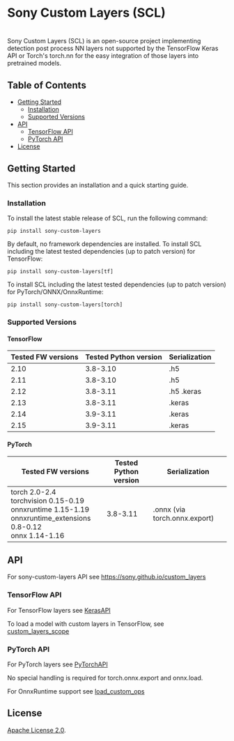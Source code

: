 # Sony Custom Layers (SCL)
# 

Sony Custom Layers (SCL) is an open-source project implementing detection post process NN layers not supported by the TensorFlow Keras API or Torch's torch.nn for the easy integration of those layers into pretrained models.

## Table of Contents

- [Getting Started](#getting-started)
  - [Installation](#installation)
  - [Supported Versions](#supported-versions)
- [API](#api)
  - [TensorFlow API](#tensorflow-api)
  - [PyTorch API](#pytorch-api)
- [License](#license)


## Getting Started

This section provides an installation and a quick starting guide.

### Installation

To install the latest stable release of SCL, run the following command:
```
pip install sony-custom-layers
```
By default, no framework dependencies are installed.
To install SCL including the latest tested dependencies (up to patch version) for TensorFlow:
```
pip install sony-custom-layers[tf]
```
To install SCL including the latest tested dependencies (up to patch version) for PyTorch/ONNX/OnnxRuntime:
```
pip install sony-custom-layers[torch]
```
### Supported Versions

#### TensorFlow

| **Tested FW versions** | **Tested Python version** | **Serialization** |
|------------------------|---------------------------|-------------------|
| 2.10                   | 3.8-3.10                  | .h5               |
| 2.11                   | 3.8-3.10                  | .h5               |
| 2.12                   | 3.8-3.11                  | .h5  .keras       |
| 2.13                   | 3.8-3.11                  | .keras            |
| 2.14                   | 3.9-3.11                  | .keras            |
| 2.15                   | 3.9-3.11                  | .keras            |

#### PyTorch

| **Tested FW versions**                                                                                                   | **Tested Python version** | **Serialization**              |
|--------------------------------------------------------------------------------------------------------------------------|---------------------------|--------------------------------|
| torch 2.0-2.4<br/>torchvision 0.15-0.19<br/>onnxruntime 1.15-1.19<br/>onnxruntime_extensions 0.8-0.12<br/>onnx 1.14-1.16 | 3.8-3.11                  | .onnx (via torch.onnx.export)  |

## API
For sony-custom-layers API see https://sony.github.io/custom_layers

### TensorFlow API
For TensorFlow layers see
[KerasAPI](https://sony.github.io/custom_layers/sony_custom_layers/keras.html)

To load a model with custom layers in TensorFlow, see [custom_layers_scope](https://sony.github.io/custom_layers/sony_custom_layers/keras.html#custom_layers_scope)

### PyTorch API
For PyTorch layers see
[PyTorchAPI](https://sony.github.io/custom_layers/sony_custom_layers/pytorch.html)

No special handling is required for torch.onnx.export and onnx.load.

For OnnxRuntime support see [load_custom_ops](https://sony.github.io/custom_layers/sony_custom_layers/pytorch.html#load_custom_ops) 

## License
[Apache License 2.0](LICENSE.md).


